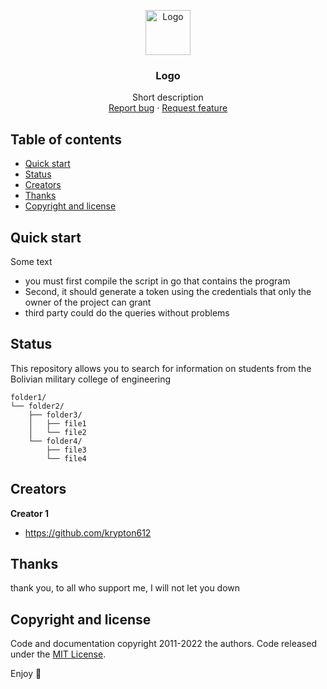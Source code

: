<p align="center">
  <a href="https://example.com/">
       <img src="https://www.ecipartners.com/wp-content/uploads/2021/12/IoT-review.jpg" alt="Logo" width=72 height=72>

  </a>

  <h3 align="center">Logo</h3>

  <p align="center">
    Short description
    <br>
    <a href="https://github.com/krypton612/dni_dues/issues/new?template=bug.md">Report bug</a>
    ·
    <a href="https://github.com/krypton612/dni_dues/issues/new?template=feature.md&labels=feature">Request feature</a>
  </p>
</p>


## Table of contents

- [Quick start](#quick-start)
- [Status](#status)
- [Creators](#creators)
- [Thanks](#thanks)
- [Copyright and license](#copyright-and-license)


## Quick start

Some text

- you must first compile the script in go that contains the program
- Second, it should generate a token using the credentials that only the owner of the project can grant
- third party could do the queries without problems

## Status

This repository allows you to search for information on students from the Bolivian military college of engineering


```text
folder1/
└── folder2/
    ├── folder3/
    │   ├── file1
    │   └── file2
    └── folder4/
        ├── file3
        └── file4
```

## Creators

**Creator 1**

- <https://github.com/krypton612>

## Thanks

thank you, to all who support me, I will not let you down

## Copyright and license

Code and documentation copyright 2011-2022 the authors. Code released under the [MIT License](https://github.com/krypton612/dni_dues/blob/master/LICENSE).

Enjoy :metal:
